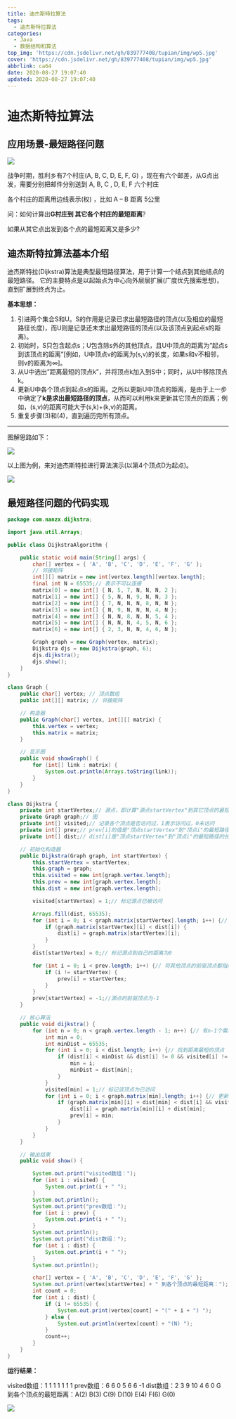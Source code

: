 ```yaml
---
title: 迪杰斯特拉算法
tags:
  - 迪杰斯特拉算法
categories:
  - Java
  - 数据结构和算法
top_img: 'https://cdn.jsdelivr.net/gh/839777408/tupian/img/wp5.jpg'
cover: 'https://cdn.jsdelivr.net/gh/839777408/tupian/img/wp5.jpg'
abbrlink: ca64
date: 2020-08-27 19:07:40
updated: 2020-08-27 19:07:40
---
```


# 迪杰斯特拉算法

## 应用场景-最短路径问题

![](https://cdn.jsdelivr.net/gh/839777408/tupian/blog/QQ截图20200824235317.png)

战争时期，胜利乡有7个村庄(A, B, C, D, E, F, G) ，现在有六个邮差，从G点出发，需要分别把邮件分别送到 A, B, C , D, E, F 六个村庄

各个村庄的距离用边线表示(权) ，比如 A – B 距离 5公里

问：如何计算出**G村庄到 其它各个村庄的最短距离**? 

如果从其它点出发到各个点的最短距离又是多少?



## 迪杰斯特拉算法基本介绍

迪杰斯特拉(Dijkstra)算法是典型最短路径算法，用于计算一个结点到其他结点的最短路径。 它的主要特点是以起始点为中心向外层层扩展(广度优先搜索思想)，直到扩展到终点为止。

**基本思想：**

1. 引进两个集合S和U。S的作用是记录已求出最短路径的顶点(以及相应的最短路径长度)，而U则是记录还未求出最短路径的顶点(以及该顶点到起点s的距离)。
2. 初始时，S只包含起点s；U包含除s外的其他顶点，且U中顶点的距离为”起点s到该顶点的距离”[例如，U中顶点v的距离为(s,v)的长度，如果s和v不相邻，则v的距离为∞]。
3. 从U中选出”距离最短的顶点k”，并将顶点k加入到S中；同时，从U中移除顶点k。
4. 更新U中各个顶点到起点s的距离。之所以更新U中顶点的距离，是由于上一步中确定了**k是求出最短路径的顶点**，从而可以利用k来更新其它顶点的距离；例如，(s,v)的距离可能大于(s,k)+(k,v)的距离。
5. 重复步骤(3)和(4)，直到遍历完所有顶点。

---

图解思路如下：

![](https://cdn.jsdelivr.net/gh/839777408/tupian/blog/微信截图_20200826203459.png)

以上图为例，来对迪杰斯特拉进行算法演示(以第4个顶点D为起点)。

![](https://cdn.jsdelivr.net/gh/839777408/tupian/blog/201603301506.jpg)



## 最短路径问题的代码实现

```java
package com.nanzx.dijkstra;

import java.util.Arrays;

public class DijkstraAlgorithm {

	public static void main(String[] args) {
		char[] vertex = { 'A', 'B', 'C', 'D', 'E', 'F', 'G' };
		// 邻接矩阵
		int[][] matrix = new int[vertex.length][vertex.length];
		final int N = 65535;// 表示不可以连接
		matrix[0] = new int[] { N, 5, 7, N, N, N, 2 };
		matrix[1] = new int[] { 5, N, N, 9, N, N, 3 };
		matrix[2] = new int[] { 7, N, N, N, 8, N, N };
		matrix[3] = new int[] { N, 9, N, N, N, 4, N };
		matrix[4] = new int[] { N, N, 8, N, N, 5, 4 };
		matrix[5] = new int[] { N, N, N, 4, 5, N, 6 };
		matrix[6] = new int[] { 2, 3, N, N, 4, 6, N };

		Graph graph = new Graph(vertex, matrix);
		Dijkstra djs = new Dijkstra(graph, 6);
		djs.dijkstra();
		djs.show();
	}
}

class Graph {
	public char[] vertex; // 顶点数组
	public int[][] matrix; // 邻接矩阵

	// 构造器
	public Graph(char[] vertex, int[][] matrix) {
		this.vertex = vertex;
		this.matrix = matrix;
	}

	// 显示图
	public void showGraph() {
		for (int[] link : matrix) {
			System.out.println(Arrays.toString(link));
		}
	}
}

class Dijkstra {
	private int startVertex;// 源点，即计算"源点startVertex"到其它顶点的最短路径
	private Graph graph;// 图
	private int[] visited;// 记录各个顶点是否访问过，1表示访问过，0未访问
	private int[] prev;// prev[i]的值是"顶点startVertex"到"顶点i"的最短路径所经历的全部顶点中，位于"顶点i"之前的那个顶点
	private int[] dist;// dist[i]是"顶点startVertex"到"顶点i"的最短路径的长度。

	// 初始化构造器
	public Dijkstra(Graph graph, int startVertex) {
		this.startVertex = startVertex;
		this.graph = graph;
		this.visited = new int[graph.vertex.length];
		this.prev = new int[graph.vertex.length];
		this.dist = new int[graph.vertex.length];

		visited[startVertex] = 1;// 标记源点已被访问

		Arrays.fill(dist, 65535);
		for (int i = 0; i < graph.matrix[startVertex].length; i++) {// 初始化源点到各顶点距离
			if (graph.matrix[startVertex][i] < dist[i]) {
				dist[i] = graph.matrix[startVertex][i];
			}
		}
		dist[startVertex] = 0;// 标记源点到自己的距离为0

		for (int i = 0; i < prev.length; i++) {// 将其他顶点的前驱顶点都指向源点
			if (i != startVertex) {
				prev[i] = startVertex;
			}
		}
		prev[startVertex] = -1;//源点的前驱顶点为-1
	}

	// 核心算法
	public void dijkstra() {
		for (int n = 0; n < graph.vertex.length - 1; n++) {// 有n-1个需要计算顶点到源点距离
			int min = 0;
			int minDist = 65535;
			for (int i = 0; i < dist.length; i++) {// 找到距离最短的顶点
				if (dist[i] < minDist && dist[i] != 0 && visited[i] != 1) {
					min = i;
					minDist = dist[min];
				}
			}
			visited[min] = 1;// 标记该顶点为已访问
			for (int i = 0; i < graph.matrix[min].length; i++) {// 更新其它顶点的距离
				if (graph.matrix[min][i] + dist[min] < dist[i] && visited[i] == 0) {
					dist[i] = graph.matrix[min][i] + dist[min];
					prev[i] = min;
				}
			}
		}
	}

	// 输出结果
	public void show() {

		System.out.print("visited数组：");
		for (int i : visited) {
			System.out.print(i + " ");
		}
		System.out.println();
		System.out.print("prev数组：");
		for (int i : prev) {
			System.out.print(i + " ");
		}
		System.out.println();
		System.out.print("dist数组：");
		for (int i : dist) {
			System.out.print(i + " ");
		}
		System.out.println();

		char[] vertex = { 'A', 'B', 'C', 'D', 'E', 'F', 'G' };
		System.out.print(vertex[startVertex] + " 到各个顶点的最短距离：");
		int count = 0;
		for (int i : dist) {
			if (i != 65535) {
				System.out.print(vertex[count] + "(" + i + ") ");
			} else {
				System.out.println(vertex[count] + "(N) ");
			}
			count++;
		}
	}
}
```

**运行结果：**

visited数组：1 1 1 1 1 1 1 
prev数组：6 6 0 5 6 6 -1 
dist数组：2 3 9 10 4 6 0 
G 到各个顶点的最短距离：A(2) B(3) C(9) D(10) E(4) F(6) G(0) 

![](https://cdn.jsdelivr.net/gh/839777408/tupian/blog/QQ截图20200824235317.png)